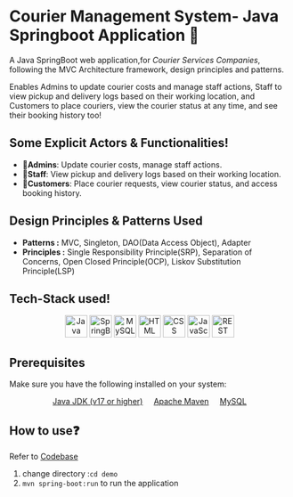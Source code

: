 # **Courier Management System- Java Springboot Application** 🚚
A Java SpringBoot web application,for *Courier Services Companies*, following the MVC Architecture framework, design principles and patterns.

Enables Admins to update courier costs and manage staff actions, Staff to view pickup and delivery logs based on their working location, and Customers to place couriers, view the courier status at any time, and see their booking history too!

## **Some Explicit Actors & Functionalities!**
- 👥**Admins**: Update courier costs, manage staff actions.
- 👥**Staff**: View pickup and delivery logs based on their working location.
- 👥**Customers**: Place courier requests, view courier status, and access booking history.

## **Design Principles & Patterns Used**
- **Patterns :** MVC, Singleton, DAO(Data Access Object), Adapter
- **Principles :** Single Responsibility Principle(SRP), Separation of Concerns, Open Closed Principle(OCP), Liskov Substitution Principle(LSP)
  
## **Tech-Stack used!**
<p align="center">
  <img src="https://img.icons8.com/color/48/000000/java-coffee-cup-logo.png" alt="Java" width="40" height="40"/>
  <img src="https://img.icons8.com/color/48/000000/spring-logo.png" alt="SpringBoot" width="40" height="40"/>
  <img src="https://img.icons8.com/color/48/000000/mysql-logo.png" alt="MySQL" width="40" height="40"/>
  <img src="https://img.icons8.com/color/48/000000/html-5.png" alt="HTML" width="40" height="40"/>
  <img src="https://img.icons8.com/color/48/000000/css3.png" alt="CSS" width="40" height="40"/>
  <img src="https://img.icons8.com/color/48/000000/javascript.png" alt="JavaScript" width="40" height="40"/>
  <img src="https://img.icons8.com/nolan/48/api.png" alt="REST API" width="40" height="40"/>
</p>

## **Prerequisites**
Make sure you have the following installed on your system:
<p align="center">
  <a href="https://www.oracle.com/java/technologies/javase-jdk17-downloads.html">Java JDK (v17 or higher)</a> &nbsp;&nbsp;&nbsp;
  <a href="https://maven.apache.org/download.cgi">Apache Maven</a> &nbsp;&nbsp;&nbsp;
  <a href="https://www.mysql.com/downloads/">MySQL</a>
</p>

## **How to use❓**
Refer to [Codebase](https://github.com/gantasrilaitha/courier-management-java/tree/main/demo/src/main/java/com/example/demo)
1. change directory :```cd demo```
2. ```mvn spring-boot:run``` to run the application






